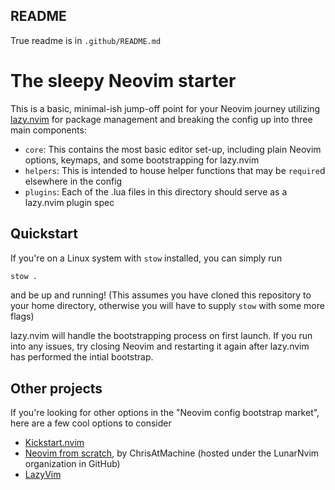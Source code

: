 ## README
True readme is in `.github/README.md`

# The sleepy Neovim starter
This is a basic, minimal-ish jump-off point for your Neovim journey utilizing [lazy.nvim](https://github.com/folke/lazy.nvim) for package management and breaking the config up into three main components:

- `core`: This contains the most basic editor set-up, including plain Neovim options, keymaps, and some bootstrapping for lazy.nvim
- `helpers`: This is intended to house helper functions that may be `require`d elsewhere in the config
- `plugins`: Each of the .lua files in this directory should serve as a lazy.nvim plugin spec

## Quickstart
If you're on a Linux system with `stow` installed, you can simply run

```sh
stow .
```

and be up and running! (This assumes you have cloned this repository to your home directory, otherwise you will have to supply `stow` with some more flags)

lazy.nvim will handle the bootstrapping process on first launch. If you run into any issues, try closing Neovim and restarting it again after lazy.nvim has performed the intial bootstrap.

## Other projects
If you're looking for other options in the "Neovim config bootstrap market", here are a few cool options to consider
- [Kickstart.nvim](https://github.com/nvim-lua/kickstart.nvim)
- [Neovim from scratch](https://github.com/LunarVim/Neovim-from-scratch), by ChrisAtMachine (hosted under the LunarNvim organization in GitHub)
- [LazyVim](https://github.com/LazyVim/LazyVim)
